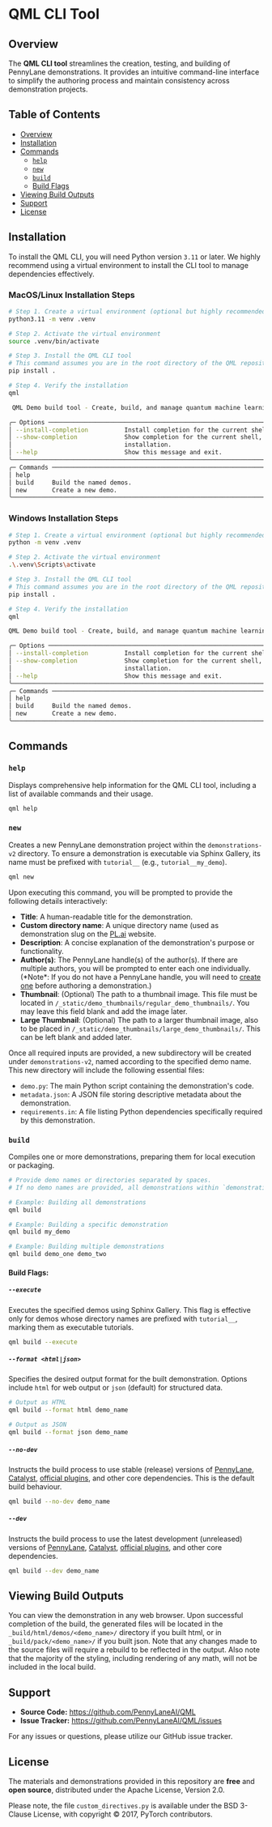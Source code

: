# QML CLI Tool

## Overview

The **QML CLI tool** streamlines the creation, testing, and building of PennyLane demonstrations. It provides an intuitive command-line interface to simplify the authoring process and maintain consistency across demonstration projects.

## Table of Contents

*   [Overview](#overview)
*   [Installation](#installation)
*   [Commands](#commands)
    *   [`help`](#help)
    *   [`new`](#new)
    *   [`build`](#build)
    *   [Build Flags](#build-flags)
*   [Viewing Build Outputs](#viewing-build-outputs)
*   [Support](#support)
*   [License](#license)


## Installation

To install the QML CLI, you will need Python version `3.11` or later. We highly recommend using a virtual environment to install the CLI tool to manage dependencies effectively.

### MacOS/Linux Installation Steps

```bash
# Step 1. Create a virtual environment (optional but highly recommended)
python3.11 -m venv .venv

# Step 2. Activate the virtual environment
source .venv/bin/activate

# Step 3. Install the QML CLI tool
# This command assumes you are in the root directory of the QML repository.
pip install .

# Step 4. Verify the installation
qml

 QML Demo build tool - Create, build, and manage quantum machine learning demos.                               

╭─ Options ───────────────────────────────────────────────────────────────────────────────────────────────────╮
│ --install-completion          Install completion for the current shell.                                     │
│ --show-completion             Show completion for the current shell, to copy it or customize the            │
│                               installation.                                                                 │
│ --help                        Show this message and exit.                                                   │
╰─────────────────────────────────────────────────────────────────────────────────────────────────────────────╯
╭─ Commands ──────────────────────────────────────────────────────────────────────────────────────────────────╮
│ help                                                                                                        │
│ build     Build the named demos.                                                                            │
│ new       Create a new demo.                                                                                │                        │
╰─────────────────────────────────────────────────────────────────────────────────────────────────────────────╯

```

### Windows Installation Steps

```bash
# Step 1. Create a virtual environment (optional but highly recommended)
python -m venv .venv

# Step 2. Activate the virtual environment
.\.venv\Scripts\activate

# Step 3. Install the QML CLI tool
# This command assumes you are in the root directory of the QML repository.
pip install .

# Step 4. Verify the installation
qml

QML Demo build tool - Create, build, and manage quantum machine learning demos.                                                                                                               

╭─ Options ───────────────────────────────────────────────────────────────────────────────────────────────────╮
│ --install-completion          Install completion for the current shell.                                     │
│ --show-completion             Show completion for the current shell, to copy it or customize the            │
│                               installation.                                                                 │
│ --help                        Show this message and exit.                                                   │
╰─────────────────────────────────────────────────────────────────────────────────────────────────────────────╯
╭─ Commands ──────────────────────────────────────────────────────────────────────────────────────────────────╮
│ help                                                                                                        │
│ build     Build the named demos.                                                                            │
│ new       Create a new demo.                                                                                │
╰─────────────────────────────────────────────────────────────────────────────────────────────────────────────╯
```

## Commands

### `help`

Displays comprehensive help information for the QML CLI tool, including a list of available commands and their usage.

```bash
qml help
```


### `new`

Creates a new PennyLane demonstration project within the `demonstrations-v2` directory. To ensure a demonstration is executable via Sphinx Gallery, its name must be prefixed with `tutorial__` (e.g., `tutorial__my_demo`).

```bash
qml new
```

Upon executing this command, you will be prompted to provide the following details interactively:

*   **Title**: A human-readable title for the demonstration.
*   **Custom directory name**: A unique directory name (used as demonstration slug on the [PL.ai](https://pennylane.ai/) website.
*   **Description**: A concise explanation of the demonstration's purpose or functionality.
*   **Author(s)**: The PennyLane handle(s) of the author(s). If there are multiple authors, you will be prompted to enter each one individually. (\*Note\*: If you do not have a PennyLane handle, you will need to [create one](https://auth.cloud.pennylane.ai/u/signup?state=hKFo2SBqQzM4RlJmNDJZdzNjX0UwbHpYYVU2a012eUlTWDZBd6Fur3VuaXZlcnNhbC1sb2dpbqN0aWTZIHZaVUM2TGhRNjVtM3YtWjhjWGZiaTc0T1ZqTW16ZWVGo2NpZNkgU1hka2hOc2lMVDBHZHJPVEZBUjJnSjV0cThvR1ZjZzM) before authoring a demonstration.)
*   **Thumbnail**: (Optional) The path to a thumbnail image. This file must be located in `/_static/demo_thumbnails/regular_demo_thumbnails/`. You may leave this field blank and add the image later.
*   **Large Thumbnail**: (Optional) The path to a larger thumbnail image, also to be placed in `/_static/demo_thumbnails/large_demo_thumbnails/`. This can be left blank and added later.

Once all required inputs are provided, a new subdirectory will be created under `demonstrations-v2`, named according to the specified demo name. This new directory will include the following essential files:

*   `demo.py`: The main Python script containing the demonstration's code.
*   `metadata.json`: A JSON file storing descriptive metadata about the demonstration.
*   `requirements.in`: A file listing Python dependencies specifically required by this demonstration.


### `build`

Compiles one or more demonstrations, preparing them for local execution or packaging.

```bash
# Provide demo names or directories separated by spaces.
# If no demo names are provided, all demonstrations within `demonstrations-v2` will be built.

# Example: Building all demonstrations
qml build

# Example: Building a specific demonstration
qml build my_demo

# Example: Building multiple demonstrations
qml build demo_one demo_two
```

#### Build Flags:

##### `--execute`

Executes the specified demos using Sphinx Gallery. This flag is effective only for demos whose directory names are prefixed with `tutorial__`, marking them as executable tutorials.

```bash
qml build --execute
```

##### `--format <html|json>`

Specifies the desired output format for the built demonstration. Options include `html` for web output or `json` (default) for structured data.

```bash
# Output as HTML
qml build --format html demo_name

# Output as JSON
qml build --format json demo_name
```

##### `--no-dev`

Instructs the build process to use stable (release) versions of [PennyLane](https://docs.pennylane.ai/), [Catalyst](https://docs.pennylane.ai/projects/catalyst), [official plugins](https://pennylane.ai/devices), and other core dependencies. This is the default build behaviour.

```bash
qml build --no-dev demo_name
```

##### `--dev`

Instructs the build process to use the latest development (unreleased) versions of [PennyLane](https://github.com/pennylaneai/pennylane), [Catalyst](https://docs.pennylane.ai/projects/catalyst/en/latest/), [official plugins](https://pennylane.ai/devices), and other core dependencies.

```bash
qml build --dev demo_name
```


## Viewing Build Outputs

You can view the demonstration in any web browser. Upon successful completion of the build, the generated files will be located in the `_build/html/demos/<demo_name>/` directory if you built html, or in `_build/pack/<demo_name>/` if you built json. Note that any changes made to the source files will require a rebuild to be reflected in the output. Also note that the majority of the styling, including rendering of any math, will not be included in the local build.

## Support

*   **Source Code:** https://github.com/PennyLaneAI/QML
*   **Issue Tracker:** https://github.com/PennyLaneAI/QML/issues

For any issues or questions, please utilize our GitHub issue tracker.


## License

The materials and demonstrations provided in this repository are **free** and **open source**, distributed under the Apache License, Version 2.0.

Please note, the file `custom_directives.py` is available under the BSD 3-Clause License, with copyright © 2017, PyTorch contributors.